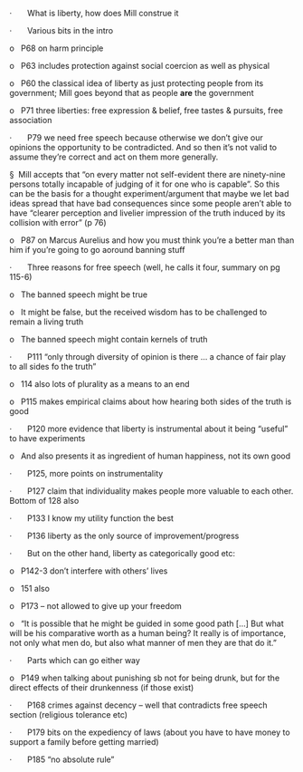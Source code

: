 ·       What is liberty, how does Mill construe it

·       Various bits in the intro

o   P68 on harm principle

o   P63 includes protection against social coercion as well as physical

o   P60 the classical idea of liberty as just protecting people from its government; Mill goes beyond that as people **are** the government

o   P71 three liberties: free expression & belief, free tastes & pursuits, free association

·       P79 we need free speech because otherwise we don’t give our opinions the opportunity to be contradicted. And so then it’s not valid to assume they’re correct and act on them more generally.

§  Mill accepts that “on every matter not self-evident there are ninety-nine persons totally incapable of judging of it for one who is capable”. So this can be the basis for a thought experiment/argument that maybe we let bad ideas spread that have bad consequences since some people aren’t able to have “clearer perception and livelier impression of the truth induced by its collision with error” (p 76)

o   P87 on Marcus Aurelius and how you must think you’re a better man than him if you’re going to go aoround banning stuff

·       Three reasons for free speech (well, he calls it four, summary on pg 115-6)

o   The banned speech might be true

o   It might be false, but the received wisdom has to be challenged to remain a living truth

o   The banned speech might contain kernels of truth

·       P111 “only through diversity of opinion is there … a chance of fair play to all sides fo the truth”

o   114 also lots of plurality as a means to an end

o   P115 makes empirical claims about how hearing both sides of the truth is good

·       P120 more evidence that liberty is instrumental about it being “useful” to have experiments

o   And also presents it as ingredient of human happiness, not its own good

·       P125, more points on instrumentality

·       P127 claim that individuality makes people more valuable to each other. Bottom of 128 also

·       P133 I know my utility function the best

·       P136 liberty as the only source of improvement/progress

·       But on the other hand, liberty as categorically good etc:

o   P142-3 don’t interfere with others’ lives

o   151 also

o   P173 – not allowed to give up your freedom

o   “It is possible that he might be guided in some good path […] But what will be his comparative worth as a human being? It really is of importance, not only what men do, but also what manner of men they are that do it.”

·       Parts which can go either way

o   P149 when talking about punishing sb not for being drunk, but for the direct effects of their drunkenness (if those exist)

·       P168 crimes against decency – well that contradicts free speech section (religious tolerance etc)

·       P179 bits on the expediency of laws (about you have to have money to support a family before getting married)

·       P185 “no absolute rule”